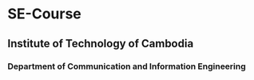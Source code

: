 # SE-Course
## Institute of Technology of Cambodia
### Department of Communication and Information Engineering
